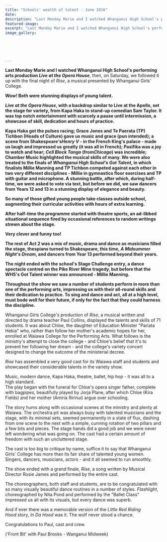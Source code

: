 ```yaml
---
title: "Schools' wealth of talent - June 2016"
date: 
description: "Last Monday Marie and I watched Whanganui High School's performing arts production Live at the Opera House, Wanganui Midweek article 'Front Bit' with Paul Brooks 8/6/16..."
featured-image: 
excerpt: "Last Monday Marie and I watched Whanganui High School's performing arts production Live at the Opera House, Wanganui Midweek article 'Front Bit' with Paul Brooks 8/6/16..."
image_gallery:
	
	
	
	
	
---
```


<p><strong>Last Monday Marie and I watched Whanganui High School's performing arts production&nbsp;<em>Live at the Opera House</em></strong>, then, on Saturday, we followed it up with the final night of&nbsp;<em>Rise</em>, a musical presented by Whanganui Girls' College.</p>
<p><strong>Wow! Both were stunning displays of young talent.</strong><br /><em></em></p>
<p><strong><em>Live at the Opera House</em>, with a backdrop similar to Live at the Apollo, set the stage for variety, from Kapa Haka to stand-up comedian Sam Taylor. It was top notch entertainment with scarcely a pause until intermission, a showcase of skill, dedication and hours of practice.</strong></p>
<p><strong>Kapa Haka got the pulses racing; Grace Jones and Te Paerata (TP) Tichbon (Heads of Culture) gave us music and grace (pun intended); a scene from Shakespeare's<em>Henry V</em>&nbsp;- in the French King's palace - made us laugh and impressed us greatly (it was all in French); Pasifika was a joy to watch and hear;&nbsp;<em>Cell Block Tango</em>&nbsp;(from<em>Chicago</em>) was incredible; Chamber Music highlighted the musical skills of many. We were also treated to the finals of&nbsp;<em>Whanganui High School's Got Talent</em>, in which finalists Millie Manning and TP Tichbon competed against each other in two very different disciplines - Millie in gymnastics floor exercises and TP with guitar and microphone. A stunning battle, after which, during half-time, we were asked to vote via text, but before we did, we saw dancers from Years 12 and 13 in a stunning display of elegance and beauty.</strong></p>
<p><strong>So many of those gifted young people take classes outside school, augmenting their curricular activities with hours of extra learning.</strong></p>
<p><strong>After half-time the programme started with theatre sports, an ad-libbed situational sequence fired by occasional references to random writings strewn about the stage.</strong></p>
<p><strong>Very clever and funny too!</strong></p>
<p><strong>The rest of Act 2 was a mix of music, drama and dance as musicians filled the stage, thespians turned to Shakespeare, this time,&nbsp;<em>A Midsummer Night's Dream</em>, and dancers from Year 13 performed beyond their years.</strong></p>
<p><strong>The night ended with the school's Stage Challenge entry, a dance spectacle centred on the Pike River Mine tragedy, but before that the WHS's Got Talent winner was announced - Millie Manning.</strong></p>
<p><strong>Throughout the show we saw a number of students perform in more than one of the performing arts, impressing us with their all-round skills and their dedication to practice. To sing and dance and act, all at a high level, must bode well for their future, if only for the fact that they could harness the discipline.</strong></p>
<p>Whanganui Girls College's production of&nbsp;<em>Rise</em>, a musical written and directed by drama teacher Paul Collins, displayed the talents and skills of 71 students. It was about Chloe, the daughter of Education Minister "Pariata Hekia" who, rather than follow her mother's academic hopes for her, enrolled at Waiawa College for the Performing Arts. What follows is the ministry's attempt to close the college - and Chloe's belief that it's to prevent her following her dream - and the college's variety concert designed to change the outcome of the ministerial decree.<br /><em></em></p>
<p><em>Rise</em>&nbsp;has assembled a very good cast for its Waiawa staff and students and showcased their considerable talents in the variety show.</p>
<p>Music, modern dance, Kapa Haka, theatre, ballet, hip hop - it was all to a high standard.<br />The play began with the funeral for Chloe's opera singer father, complete with bagpipes, beautifully played by Jorja Plane, after which Chloe (Kira Fields) and her mother (Amiria Ririnui) argue over schooling.</p>
<p>The story hums along with occasional scenes at the ministry and plenty at Waiawa. The orchestra pit was always busy with talented musicians and the stage, with its minimal sets, seemed permanently in a state of flux, dashing from one scene to the next with a simple, cunning rotation of two pillars and a few bits and pieces. The stage hands did a good job and we were never left wondering what was going on. The cast had a certain amount of freedom with such an uncluttered stage.</p>
<p>The cast is too big to critique by name, suffice it to say that Whanganui Girls' College has more than its fair share of talented young women. Singers, dancers, musicians, actors - and it all seemed to run smoothly.</p>
<p>The show ended with a grand finale,&nbsp;<em>Rise</em>, a song written by Musical Director Rosie James and performed by the entire cast.</p>
<p>The choreographers, both staff and students, are to be congratulated with so many visually beautiful dance routines in a number of styles.&nbsp;<em>Flashlight</em>, choreographed by Nita Pond and performed by the "Ballet Class" impressed us all with its visuals, but every dance was superb.</p>
<p>And if ever there was a memorable version of the&nbsp;<em>Little Red Riding Hood</em>&nbsp;story,&nbsp;<em>In Da Hood</em>&nbsp;was it. The wolf never stood a chance.</p>
<p>Congratulations to Paul, cast and crew.</p>
<p>('Front Bit' with Paul Brooks - Wanganui Midweek)&nbsp;</p>

